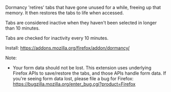 Dormancy 'retires' tabs that have gone unused for a while, freeing up that memory. It then restores the tabs to life when accessed.

Tabs are considered inactive when they haven't been selected in longer than 10 minutes.

Tabs are checked for inactivity every 10 minutes.

Install: https://addons.mozilla.org/firefox/addon/dormancy/

Note:

* Your form data should not be lost. This extension uses underlying Firefox APIs to save/restore the tabs, and those APIs handle form data. If you're seeing form data lost, please file a bug for Firefox: https://bugzilla.mozilla.org/enter_bug.cgi?product=Firefox

